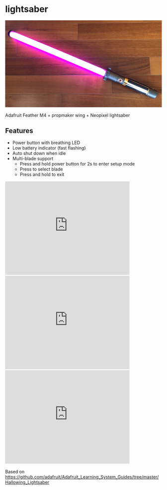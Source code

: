 # lightsaber

![alt text](https://raw.githubusercontent.com/georges/lightsaber/master/docs/lightsaber.jpg)

Adafruit Feather M4 + propmaker wing + Neopixel lightsaber

## Features
* Power button with breathing LED
 * Low battery indicator (fast flashing)
* Auto shut down when idle
* Multi-blade support
  * Press and hold power button for 2s to enter setup mode
  * Press to select blade
  * Press and hold to exit

<iframe src="https://player.vimeo.com/video/305371357" width="400" height="300" frameborder="0" webkitallowfullscreen mozallowfullscreen allowfullscreen></iframe>

<iframe src="https://player.vimeo.com/video/305371363" width="400" height="300" frameborder="0" webkitallowfullscreen mozallowfullscreen allowfullscreen></iframe>

<iframe src="https://player.vimeo.com/video/305371366" width="400" height="300" frameborder="0" webkitallowfullscreen mozallowfullscreen allowfullscreen></iframe>

Based on https://github.com/adafruit/Adafruit_Learning_System_Guides/tree/master/Hallowing_Lightsaber
